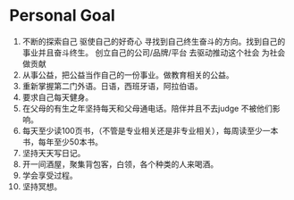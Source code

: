 # Personal Goal
1. 不断的探索自己 驱使自己的好奇心 寻找到自己终生奋斗的方向。找到自己的事业并且奋斗终生。 创立自己的公司/品牌/平台 去驱动推动这个社会 为社会做贡献
2. 从事公益，把公益当作自己的一份事业。做教育相关的公益。
3. 重新掌握第二门外语。日语，西班牙语，阿拉伯语。
4. 要求自己每天健身。
5. 在父母的有生之年坚持每天和父母通电话。陪伴并且不去judge 不被他们影响。
6. 每天至少读100页书，（不管是专业相关还是非专业相关），每周读至少一本书，每年至少50本书。
7. 坚持天天写日记。
8. 开一间酒屋，聚集背包客，白领，各个种类的人来喝酒。
9. 学会享受过程。
10. 坚持冥想。